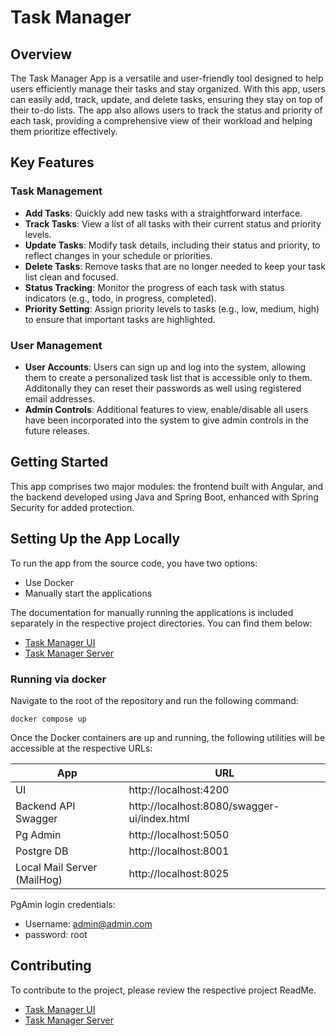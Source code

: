 
# Task Manager

## Overview
The Task Manager App is a versatile and user-friendly tool designed to help users efficiently manage their tasks and stay organized. With this app, users can easily add, track, update, and delete tasks, ensuring they stay on top of their to-do lists. The app also allows users to track the status and priority of each task, providing a comprehensive view of their workload and helping them prioritize effectively.

## Key Features

### Task Management
- **Add Tasks**: Quickly add new tasks with a straightforward interface.
- **Track Tasks**: View a list of all tasks with their current status and priority levels.
- **Update Tasks**: Modify task details, including their status and priority, to reflect changes in your schedule or priorities.
- **Delete Tasks**: Remove tasks that are no longer needed to keep your task list clean and focused.
- **Status Tracking**: Monitor the progress of each task with status indicators (e.g., todo, in progress, completed).
- **Priority Setting**: Assign priority levels to tasks (e.g., low, medium, high) to ensure that important tasks are highlighted.

### User Management
- **User Accounts**: Users can sign up and log into the system, allowing them to create a personalized task list that is accessible only to them. Additonally they can reset their passwords as well using registered email addresses.
- **Admin Controls**: Additional features to view, enable/disable all users have been incorporated into the system to give admin controls in the future releases.

## Getting Started

This app comprises two major modules: the frontend built with Angular, and the backend developed using Java and Spring Boot, enhanced with Spring Security for added protection.

## Setting Up the App Locally
To run the app from the source code, you have two options:
- Use Docker
- Manually start the applications

The documentation for manually running the applications is included separately in the respective project directories. You can find them below:
- [Task Manager UI](./task-manager-ui/README.md)
- [Task Manager Server](./task-manager/README.md)

### Running via docker
Navigate to the root of the repository and run the following command:
```
docker compose up
```

Once the Docker containers are up and running, the following utilities will be accessible at the respective URLs:


 App | URL 
 --- | ---
 UI | http://localhost:4200
 Backend API Swagger | http://localhost:8080/swagger-ui/index.html
 Pg Admin | http://localhost:5050 
 Postgre DB | http://localhost:8001
 Local Mail Server (MailHog) | http://localhost:8025

PgAmin login credentials:
- Username: admin@admin.com
- password: root

## Contributing
To contribute to the project, please review the respective project ReadMe.
- [Task Manager UI](./task-manager-ui/README.md)
- [Task Manager Server](./task-manager/README.md)

